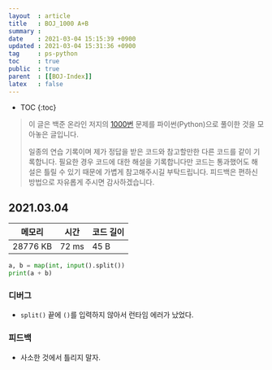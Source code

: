 ```yaml
---
layout  : article
title   : BOJ_1000 A+B
summary : 
date    : 2021-03-04 15:15:39 +0900
updated : 2021-03-04 15:31:36 +0900
tag     : ps-python
toc     : true
public  : true
parent  : [[BOJ-Index]]
latex   : false
---
```

* TOC
{:toc}

> 이 글은 백준 온라인 저지의 [1000번](https://www.acmicpc.net/problem/1000) 문제를 파이썬(Python)으로 풀이한 것을 모아놓은 글입니다.
>
> 일종의 연습 기록이며 제가 정답을 받은 코드와 참고할만한 다른 코드를 같이 기록합니다. 필요한 경우 코드에 대한 해설을 기록합니다만 코드는 통과했어도 해설은 틀릴 수 있기 때문에 가볍게 참고해주시길 부탁드립니다. 피드백은 편하신 방법으로 자유롭게 주시면 감사하겠습니다.

## 2021.03.04

| 메모리    | 시간  | 코드 길이 |
| --------- | ----- | --------- |
| 28776 KB  | 72 ms | 45 B      |

```python
a, b = map(int, input().split())
print(a + b)
```

### 디버그

* `split()` 끝에 `()`를 입력하지 않아서 런타임 에러가 났었다.

### 피드백

* 사소한 것에서 틀리지 말자.
